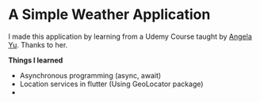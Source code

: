 <h1>A Simple Weather Application</h1>
I made this application by learning from a Udemy Course taught by  <a href="https://github.com/angelabauer"> Angela Yu</a>. Thanks to her. 


<b>Things I learned</b><br>

- Asynchronous programming (async, await)
- Location services in flutter (Using GeoLocator package)
- 